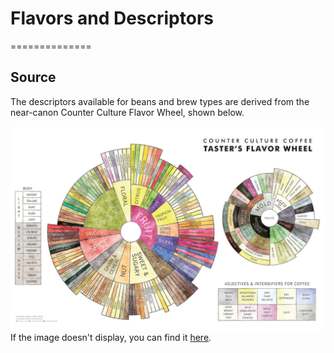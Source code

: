 # Flavors and Descriptors

==============

## Source

The descriptors available for beans and brew types are derived from the near-canon Counter Culture Flavor Wheel, shown below.

![Counter Culture Flavor Wheel](img/coffee_flavor_wheel.jpg)
If the image doesn't display, you can find it [here](https://counterculturecoffee.com/learn/resource-center/coffee-tasters-flavor-wheel).
